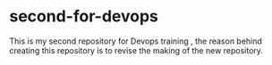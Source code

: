 # second-for-devops
This is my second repository for Devops training , the reason behind creating this repository is to revise the making of the new repository.
